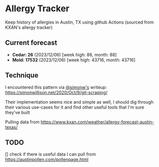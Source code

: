 # Allergy Tracker

Keep history of allergies in Austin, TX using github Actions (sourced from KXAN's allergy tracker)

## Current forecast
<!-- INJECT FORECAST -->
- **Cedar: 26** (2023/12/06)  [week high: 88, month: 88]
- **Mold: 17532** (2023/12/06)  [week high: 43716, month: 43716]
<!-- END INJECT FORECAST -->

## Technique

I encountered this pattern via [@simonw's](https://github.com/simonw) writeup: https://simonwillison.net/2020/Oct/9/git-scraping/

Their implementation seems nice and simple as well, I should dig through their various use-cases for it and find other useful tools that I'm sure they've built

Pulling data from https://www.kxan.com/weather/allergy-forecast-austin-texas/

## TODO

[] check if there is useful data I can pull from https://austinpollen.com/pollenpage.html
